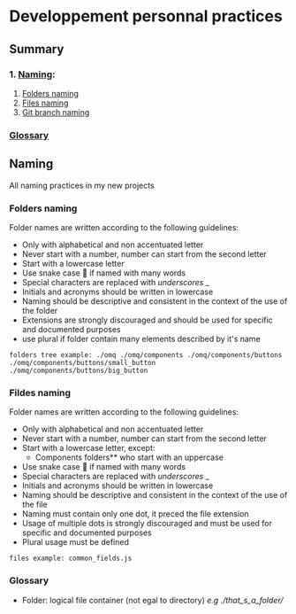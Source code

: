 # Developpement personnal practices

## Summary

### 1. [Naming](#naming):
  1. [Folders naming](#folders-naming)
  1. [Files naming](#files-naming)
  1. [Git branch naming](#git-branch-naming)

### [Glossary](#glossary)

  ## Naming
  All naming practices in my new projects

  ### Folders naming
  Folder names are written according to the following guidelines:
  - Only with alphabetical and non accentuated letter
  - Never start with a number, number can start from the second letter
  - Start with a lowercase letter
  - Use snake case 🐍 if named with many words
  - Special characters are replaced with *underscores* _
  - Initials and acronyms should be written in lowercase
  - Naming should be descriptive and consistent in the context of the use of the folder
  - Extensions are strongly discouraged and should be used for specific and documented purposes
  - use plural if folder contain many elements described by it's name

``folders tree example:
./omq
./omq/components
./omq/components/buttons
./omq/components/buttons/small_button
./omq/components/buttons/big_button
``

  ### Fildes naming
  Folder names are written according to the following guidelines:
  - Only with alphabetical and non accentuated letter
  - Never start with a number, number can start from the second letter
  - Start with a lowercase letter, except:
    - Components folders** who start with an uppercase 
  - Use snake case 🐍 if named with many words
  - Special characters are replaced with *underscores* _
  - Initials and acronyms should be written in lowercase
  - Naming should be descriptive and consistent in the context of the use of the file
  - Naming must contain only one dot, it preced the file extension
  - Usage of multiple dots is strongly discouraged and must be used for specific and documented purposes
  - Plural usage must be defined

``files example:
common_fields.js
``
### Glossary
- Folder: logical file container (not egal to directory) *e.g ./that_s_a_folder/*
